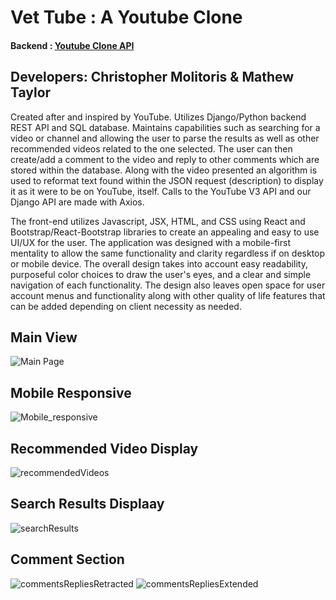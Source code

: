 # Vet Tube : A Youtube Clone
#### Backend : [Youtube Clone API](https://github.com/Matt-T977/YouTubeAPI)

## Developers: Christopher Molitoris & Mathew Taylor


   Created after and inspired by YouTube. Utilizes Django/Python backend REST API and SQL database. Maintains capabilities such as searching for a video or channel and allowing the user to parse the results as well as other recommended videos related to the one selected. The user can then create/add a comment to the video and reply to other comments which are stored within the database. Along with the video presented an algorithm is used to reformat text found within the JSON request (description) to display it as it were to be on YouTube, itself. Calls to the YouTube V3 API and our Django API are made with Axios.

   The front-end utilizes Javascript, JSX, HTML, and CSS using React and Bootstrap/React-Bootstrap libraries to create an appealing and easy to use UI/UX for the user. The application was designed with a mobile-first mentality to allow the same functionality and clarity regardless if on desktop or mobile device. The overall design takes into account easy readability, purposeful color choices to draw the user's eyes, and a clear and simple navigation of each functionality. The design also leaves open space for user account menus and functionality along with other quality of life features that can be added depending on client necessity as needed.

## Main View
![Main Page](https://user-images.githubusercontent.com/89653410/142437352-73c020aa-e76a-4984-8396-40bc61ac8506.png)

## Mobile Responsive
![Mobile_responsive](https://user-images.githubusercontent.com/89653410/142439345-7b7671ee-aa35-4b2e-8d61-d09da03b3a4f.png)

## Recommended Video Display
![recommendedVideos](https://user-images.githubusercontent.com/89653410/142438837-193e7c00-4225-42ea-b385-1282559c573b.png)

## Search Results Displaay
![searchResults](https://user-images.githubusercontent.com/89653410/142438848-09d3cb85-59bf-4b25-888f-d3ee372175e6.png)

## Comment Section
![commentsRepliesRetracted](https://user-images.githubusercontent.com/89653410/142438860-2fd05749-1370-4892-8199-ea8b844aabdc.png)
![commentsRepliesExtended](https://user-images.githubusercontent.com/89653410/142438866-f4bbde9f-45f4-4315-886a-87861bb2e507.png)
